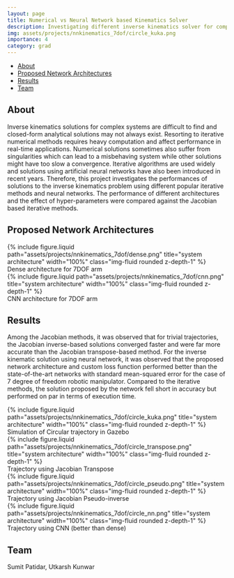 ```yaml
---
layout: page
title: Numerical vs Neural Network based Kinematics Solver
description: Investigating different inverse kinematics solver for complex manipulators
img: assets/projects/nnkinematics_7dof/circle_kuka.png
importance: 4
category: grad
---
```

- [About](#about)
- [Proposed Network Architectures](#proposed-network-architectures)
- [Results](#results)
- [Team](#team)

## About

Inverse kinematics solutions for complex systems are difficult to find and
closed-form analytical solutions may not always exist. Resorting to iterative
numerical methods requires heavy computation and affect performance in
real-time applications. Numerical solutions sometimes also suffer from
singularities which can lead to a misbehaving system while other solutions
might have too slow a convergence. Iterative algorithms are used widely and
solutions using artificial neural networks have also been introduced in recent
years. Therefore, this project investigates the performances of solutions to
the inverse kinematics problem using different popular iterative methods and
neural networks. The performance of different architectures and the effect of
hyper-parameters were compared against the Jacobian based iterative methods.

## Proposed Network Architectures

<div class="row justify-content-md-center">
    <div class="col-sm-6 text-center">
        {% include
    figure.liquid path="assets/projects/nnkinematics_7dof/dense.png"
    title="system architecture" width="100%" class="img-fluid rounded
    z-depth-1" %}
        <div class="caption"> Dense architecture for 7DOF arm </div>
    </div>
    <div class="col-sm-6 text-center">
        {% include
    figure.liquid path="assets/projects/nnkinematics_7dof/cnn.png"
    title="system architecture" width="100%" class="img-fluid rounded
    z-depth-1" %}
        <div class="caption"> CNN architecture for 7DOF arm </div>
    </div>
</div>

## Results

Among the Jacobian methods, it was observed that for trivial trajectories, the
Jacobian inverse-based solutions converged faster and were far more accurate
than the Jacobian transpose-based method. For the inverse kinematic solution
using neural network, it was observed that the proposed network architecture
and custom loss function performed better than the state-of-the-art networks
with standard mean-squared error for the case of 7 degree of freedom robotic
manipulator. Compared to the iterative methods, the solution proposed by the
network fell short in accuracy but performed on par in terms of execution time.

<div class="row justify-content-md-center">
    <div class="col-sm-4 text-center">
        {% include
    figure.liquid path="assets/projects/nnkinematics_7dof/circle_kuka.png"
    title="system architecture" width="100%" class="img-fluid rounded
    z-depth-1" %}
        <div class="caption"> Simulation of Circular trajectory in Gazebo </div>
    </div>
    <div class="col-sm-6 text-center">
        {% include
    figure.liquid path="assets/projects/nnkinematics_7dof/circle_transpose.png"
    title="system architecture" width="100%" class="img-fluid rounded
    z-depth-1" %}
        <div class="caption"> Trajectory using Jacobian Transpose </div>
    </div>
    <div class="col-sm-6 text-center">
        {% include
    figure.liquid path="assets/projects/nnkinematics_7dof/circle_pseudo.png"
    title="system architecture" width="100%" class="img-fluid rounded
    z-depth-1" %}
        <div class="caption"> Trajectory using Jacobian Pseudo-inverse </div>
    </div>
    <div class="col-sm-6 text-center">
        {% include
    figure.liquid path="assets/projects/nnkinematics_7dof/circle_nn.png"
    title="system architecture" width="100%" class="img-fluid rounded
    z-depth-1" %}
        <div class="caption"> Trajectory using CNN (better than dense)</div>
    </div>
</div>

## Team

Sumit Patidar, Utkarsh Kunwar
